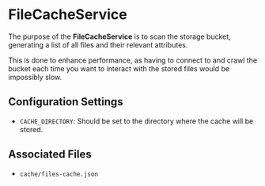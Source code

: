 # FileCacheService

The purpose of the **FileCacheService** is to scan the storage bucket,
generating a list of all files and their relevant attributes.

This is done to enhance performance, as having to connect to and crawl the
bucket each time you want to interact with the stored files would be impossibly
slow.

## Configuration Settings

- `CACHE_DIRECTORY`: Should be set to the directory where the cache will be
  stored.

## Associated Files

- `cache/files-cache.json`
